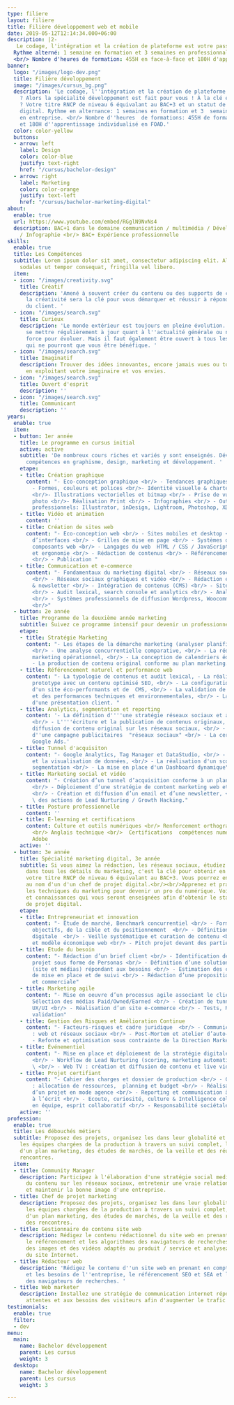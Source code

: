 ```yaml
---
type: filiere
layout: filiere
title: Filière développement web et mobile
date: 2019-05-12T12:14:34.000+06:00
description: |2-
   Le codage, l'intégration et la création de plateforme est votre passion ? Alors la spécialité développement est fait pour vous ! À la clé en fin d'année ? Votre titre RNCP de niveau 6 équivalant au BAC+3 et un statut de chef de projet digital.
  Rythme alterné: 1 semaine en formation et 3 semaines en professionnalisation (en entreprise (pour les alternants) ou en projet pour les étudiants en formation initiale.
  <br/> Nombre d'heures de formation: 455H en face-à-face et 180H d'apprentissage individualisé en FOAD
banner:
  logo: "/images/logo-dev.png"
  title: Filière développement
  image: "/images/cursus_bg.png"
  description: 'Le codage, l''intégration et la création de plateforme est votre passion
    ? Alors la spécialité développement est fait pour vous ! À la clé en fin d''année
    ? Votre titre RNCP de niveau 6 équivalant au BAC+3 et un statut de chef de projet
    digital. Rythme en alternance: 1 semaines en formation et 3  semaines en alternance
    en entreprise. <br/> Nombre d''heures  de formations: 455H de formations en face-à-face
    et 180H d''apprentissage individualisé en FOAD.'
  color: color-yellow
  buttons:
  - arrow: left
    label: Design
    color: color-blue
    justify: text-right
    href: "/cursus/bachelor-design"
  - arrow: right
    label: Marketing
    color: color-orange
    justify: text-left
    href: "/cursus/bachelor-marketing-digital"
about:
  enable: true
  url: https://www.youtube.com/embed/RGglN9NvNs4
  description: BAC+1 dans le domaine communication / multimédia / Développement informatique
    / Infographie <br/> BAC+ Expérience professionnelle
skills:
  enable: true
  title: Les Compétences
  subtitle: Lorem ipsum dolor sit amet, consectetur adipiscing elit. Aliquam dui erat,
    sodales ut tempor consequat, fringilla vel libero.
  item:
  - icon: "/images/creativity.svg"
    title: Créatif
    description: 'Amené à souvent créer du contenu ou des supports de communication,
      la créativité sera la clé pour vous démarquer et réussir à répondre aux attentes
      du client. '
  - icon: "/images/search.svg"
    title: Curieux
    description: 'Le monde extérieur est toujours en pleine évolution. Il faut donc
      se mettre régulièrement à jour quant à l''actualité générale ou numérique. Une
      force pour évoluer. Mais il faut également être ouvert à tous les cours proposés
      qui ne pourront que vous être bénéfique. '
  - icon: "/images/search.svg"
    title: Imaginatif
    description: Trouver des idées innovantes, encore jamais vues ou toutes récentes
      en exploitant votre imaginaire et vos envies.
  - icon: "/images/search.svg"
    title: Ouvert d'esprit
    description: ''
  - icon: "/images/search.svg"
    title: Communicant
    description: ''
years:
  enable: true
  item:
  - button: 1er année
    title: Le programme en cursus initial
    active: active
    subtitle: 'De nombreux cours riches et variés y sont enseignés. Développez vos
      compétences en graphisme, design, marketing et développement. '
    etape:
    - title: Création graphique
      content: "- Eco-conception graphique <br/> - Tendances graphiques & veille <br/>
        - Formes, couleurs et polices <br/>- Identité visuelle & charte graphique
        <br/>- Illustrations vectorielles et bitmap <br/> - Prise de vue et retouches
        photo <br/>- Réalisation Print <br/> - Infographies <br/> - Outils graphiques
        professionnels: Illustrator, inDesign, Lightroom, Photoshop, XD"
    - title: Vidéo et animation
      content: ''
    - title: Création de sites web
      content: "- Eco-conception web <br/> - Sites mobiles et desktop <br/> - Conception
        d’interfaces <br/> - Grilles de mise en page <br/> - Systèmes de design et
        composants web <br/> - Langages du web  HTML / CSS / JavaScript <br/> - Accessibilité
        et ergonomie <br/> - Rédaction de contenus <br/> - Référencement naturel (SEO)
        <br/> - Publication "
    - title: Communication et e-commerce
      content: "- Fondamentaux du marketing digital <br/> - Réseaux sociaux professionnels
        <br/> - Réseaux sociaux graphiques et vidéo <br/> - Rédaction et envoi e-mailing
        & newsletter <br/> - Intégration de contenus (CMS) <br/> - Sites e-commerce
        <br/> - Audit lexical, search console et analytics <br/> - Analyse d'éco performance
        <br/> - Systèmes professionnels de diffusion Wordpress, Woocommerce, Sendinblue
        <br/>"
  - button: 2e année
    title: Programme de la deuxième année marketing
    subtitle: Suivez ce programme intensif pour devenir un professionnel du marketing.
    etape:
    - title: Stratégie Marketing
      content: "- Les étapes de la démarche marketing (analyser planification, suivi),
        <br/> - Une analyse concurrentielle comparative, <br/> - La rédaction du plan
        marketing opérationnel, <br/> - La conception de calendriers éditorials <br/>
        - La production de contenu original conforme au plan marketing."
    - title: Référencement naturel et performance web
      content: "- La typologie de contenus et audit lexical, - La réalisation d'un
        prototype avec un contenu optimisé SEO, <br/> - La configuration et le déploiement
        d'un site éco-performants et de  CMS, <br/> - La validation de l'accessibilité
        et des performances techniques et environnementales, <br/> - La réalisation
        d'une présentation client. "
    - title: Analytics, segmentation et reporting
      content: '- La définition d''''une stratégie réseaux sociaux et advertising,
        <br/> - L''''écriture et la publication de contenus originaux, <br/> - La
        diffusion de contenu original sur les réseaux sociaux, <br/> - L''optimisation
        d''une campagne publicitaires  "réseaux sociaux" <br/> - La certification
        Google Ads.'
    - title: Tunnel d'acquisiton
      content: "- Google Analytics, Tag Manager et DataStudio, <br/> - L'exploration
        et la visualisation de données, <br/> - La réalisation d'un scoring pour la
        segmentation <br/> - La mise en place d'un Dashboard dynamique"
    - title: Marketing social et vidéo
      content: "- Création d’un tunnel d’acquisition conforme à un plan marketing,
        <br/> - Déploiement d’une stratégie de content marketing web et réseaux sociaux,
        <br/> - Création et diffusion d’un email et d’une newsletter, <br/> - Automatisation
        \ des actions de Lead Nurturing / Growth Hacking."
    - title: Posture professionnelle
      content: ''
    - title: E-learning et certifications
      content: Culture et outils numériques <br/> Renforcement orthographique et grammatical
        <br/> Anglais technique <br/>  Certifications  compétences numériques, outils
        Adobe
    active: ''
  - button: 3e année
    title: Spécialité marketing digital, 3e année
    subtitle: Si vous aimez la rédaction, les réseaux sociaux, étudiez et persévérez
      dans tous les détails du marketing, c'est la clé pour obtenir en fin d'année
      votre titre RNCP de niveau 6 équivalant au BAC+3. Vous pourrez enfin répondre
      au nom d'un d'un chef de projet digital.<br/><br/>Apprenez et pratiquez toutes
      les techniques du marketing pour devenir un pro du numérique. Voici les compétences
      et connaissances qui vous seront enseignées afin d'obtenir le statut de chef
      de projet digital.
    etape:
    - title: Entrepreneuriat et innovation
      content: "- Étude de marché, Benchmark concurrentiel <br/> - Formalisation des
        objectifs, de la cible et du positionnement  <br/> - Définition d’une stratégie
        digitale  <br/> - Veille systématique et curation de contenu <br/> - Écoresponsabilité
        et modèle économique web <br/> - Pitch projet devant des parties prenantes"
    - title: Etude du besoin
      content: "- Rédaction d’un brief client <br/> - Identification des acteurs du
        projet sous forme de Personas <br/> - Définition d’une solution technique
        (site et médias) répondant aux besoins <br/> - Estimation des coûts de conception,
        de mise en place et de suivi <br/> - Rédaction d’une proposition technique
        et commerciale"
    - title: Marketing agile
      content: "- Mise en oeuvre d’un processus agile associant le client <br/> -
        Sélection des médias Paid/Owned/Earned <br/> - Création de tunnels optimisés
        UX/UI <br/> - Réalisation d’un site e-commerce <br/> - Tests, Recettage et
        validation"
    - title: Gestion des Risques et Amélioration Continue
      content: "- Facteurs-risques et cadre juridique  <br/> - Communication de crise
        : web et réseaux sociaux <br/> - Post-Mortem et atelier d’auto-critique <br/>
        - Refonte et optimisation sous contrainte de la Direction Marketing"
    - title: Événementiel
      content: "- Mise en place et déploiement de la stratégie digitale d’un évènement
        <br/> - Workflow de Lead Nurturing (scoring, marketing automation, data analysis)
        \ <br/> - Web TV : création et diffusion de contenu et live vidéo"
    - title: Projet certifiant
      content: "- Cahier des charges et dossier de production <br/> - Gestion de projet
        : allocation de ressources,  planning et budget <br/> - Réalisation et gestion
        d’un projet en mode agence <br/> - Reporting et communication à l’oral et
        à l’écrit <br/> - Ecoute, curiosité, culture & Intelligence collectiveTravail
        en équipe, esprit collaboratif <br/> - Responsabilité sociétale"
    active: ''
profession:
  enable: true
  title: Les débouchés métiers
  subtitle: Proposez des projets, organisez les dans leur globalité et accompagnez
    les équipes chargées de la production à travers un suivi complet, la création
    d'un plan marketing, des études de marchés, de la veille et des réunions et des
    rencontres.
  item:
  - title: Community Manager
    description: Participez à l'élaboration d'une stratégie social media pour produire
      du contenu sur les réseaux sociaux, entretenir une vraie relation avec une communauté
      et maintenir la bonne image d'une entreprise.
  - title: Chef de projet marketing
    description: Proposez des projets, organisez les dans leur globalité et accompagnez
      les équipes chargées de la production à travers un suivi complet, la création
      d'un plan marketing, des études de marchés, de la veille et des réunions et
      des rencontres.
  - title: Gestionnaire de contenu site web
    description: Rédigez le contenu rédactionnel du site web en prenant en compte
      le référencement et les algorithmes des navigateurs de recherches, sélectionnez
      des images et des vidéos adaptés au produit / service et analysez les retombées
      du site Internet.
  - title: Rédacteur web
    description: 'Rédigez le contenu d''un site web en prenant en compte la demande
      et les besoins de l''entreprise, le référencement SEO et SEA et les algorithmes
      des navigateurs de recherches. '
  - title: Web marketer
    description: Installez une stratégie de communication internet répondants aux
      attentes et aux besoins des visiteurs afin d'augmenter le trafic et les ventes.
testimonials:
  enable: true
  filter:
  - dev
menu:
  main:
    name: Bachelor développement
    parent: Les cursus
    weight: 3
  desktop:
    name: Bachelor développement
    parent: Les cursus
    weight: 3

---
```

